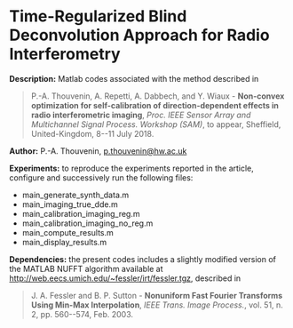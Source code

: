 # Time-Regularized Blind Deconvolution Approach for Radio Interferometry

**Description:** Matlab codes associated with the method described in 

>P.-A. Thouvenin, A. Repetti, A. Dabbech, and Y. Wiaux - 
<strong>Non-convex optimization for self-calibration of direction-dependent effects in radio interferometric imaging</strong>, <em>Proc. IEEE Sensor Array and Multichannel Signal Process. Workshop (SAM)</em>, to appear, Sheffield, United-Kingdom, 8--11 July 2018.

**Author:** P.-A. Thouvenin, p.thouvenin@hw.ac.uk

**Experiments:** to reproduce the experiments reported in the article, configure and successively run the following files:

- main_generate_synth_data.m
- main_imaging_true_dde.m
- main_calibration_imaging_reg.m
- main_calibration_imaging_no_reg.m
- main_compute_results.m
- main_display_results.m

**Dependencies:** the present codes includes a slightly modified version of the MATLAB NUFFT algorithm available at http://web.eecs.umich.edu/~fessler/irt/fessler.tgz, described in

> J. A. Fessler and B. P. Sutton - 
<strong>Nonuniform Fast Fourier Transforms Using Min-Max Interpolation</strong>, <em>IEEE Trans. Image Process.</em>, vol. 51, n. 2, pp. 560--574, Feb. 2003.